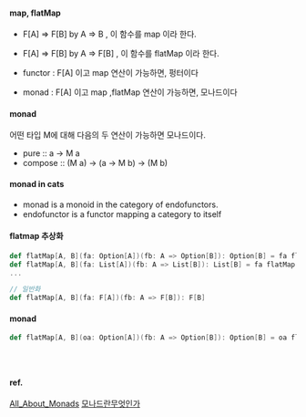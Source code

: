 #### map, flatMap

- F[A] => F[B] by A => B , 이 함수를 map 이라 한다.
- F[A] => F[B] by A => F[B] , 이 함수를 flatMap 이라 한다.

- functor : F[A] 이고 map 연산이 가능하면, 펑터이다
- monad : F[A] 이고 map ,flatMap 연산이 가능하면, 모나드이다

#### monad

어떤 타입 M에 대해 다음의 두 연산이 가능하면 모나드이다.

- pure :: a -> M a
- compose :: (M a) -> (a -> M b) -> (M b)

#### monad in cats

- monad is a monoid in the category of endofunctors.
- endofunctor is a functor mapping a category to itself

#### flatmap 추상화

```scala
def flatMap[A, B](fa: Option[A])(fb: A => Option[B]): Option[B] = fa flatMap fb
def flatMap[A, B](fa: List[A])(fb: A => List[B]): List[B] = fa flatMap fb
...

// 일반화
def flatMap[A, B](fa: F[A])(fb: A => F[B]): F[B]


```

#### monad

```scala
def flatMap[A, B](oa: Option[A])(fb: A => Option[B]): Option[B] = oa flatMap fb





```

#### ref.

[All_About_Monads](https://wiki.haskell.org/All_About_Monads#Introduction)
[모나드란무엇인가](https://ence2.github.io/2020/11/%EB%AA%A8%EB%82%98%EB%93%9Cmonad%EB%9E%80-%EB%AC%B4%EC%97%87%EC%9D%B8%EA%B0%80/#:~:text=%EC%97%AD%EC%82%AC%EC%A0%81%EC%9C%BC%EB%A1%9C%20%EB%B3%B4%EB%A9%B4%20%EB%AA%A8%EB%82%98%EB%93%9C%EB%8A%94,%EC%9E%85%EC%B6%9C%EB%A0%A5%EC%97%90%20%ED%95%9C%EC%A0%95%EB%90%98%EC%A7%80%20%EC%95%8A%EC%8A%B5%EB%8B%88%EB%8B%A4)
